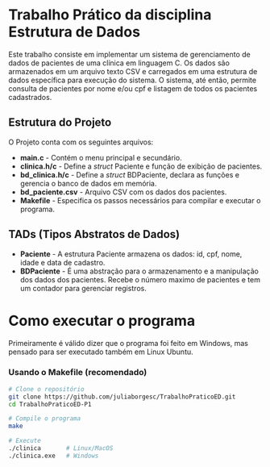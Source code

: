 # Trabalho Prático da disciplina Estrutura de Dados

Este trabalho consiste em implementar um sistema de gerenciamento de dados de pacientes de uma clínica em linguagem C. Os dados são armazenados em um arquivo texto CSV e carregados em uma estrutura de dados específica para execução do sistema. O sistema, até então, permite consulta de pacientes por nome e/ou cpf e listagem de todos os pacientes cadastrados.

## Estrutura do Projeto

O Projeto conta com os seguintes arquivos: 

- **main.c** -	Contém o menu principal e secundário.    
- **clinica.h/c** - 	Define a *struct* Paciente e função de exibição de pacientes.    
- **bd_clinica.h/c** - Define a *struct* BDPaciente, declara as funções e gerencia o banco de dados em memória.    
- **bd_paciente.csv** - Arquivo CSV com os dados dos pacientes.    
- **Makefile** -  Especifica os passos necessários para compilar e executar o programa.     

## TADs (Tipos Abstratos de Dados)

- **Paciente** - A estrutura Paciente armazena os dados: id, cpf, nome, idade e data de cadastro.     
- **BDPaciente** - É uma abstração para o armazenamento e a manipulação dos dados dos pacientes. Recebe o número maximo de pacientes e tem um contador para gerenciar registros.    


# Como executar o programa

Primeiramente é válido dizer que o programa foi feito em Windows, mas pensado para ser executado também em Linux Ubuntu.

###  Usando o Makefile (recomendado)
```bash
# Clone o repositório 
git clone https://github.com/juliaborgesc/TrabalhoPraticoED.git
cd TrabalhoPraticoED-P1

# Compile o programa
make

# Execute
./clinica       # Linux/MacOS
./clinica.exe   # Windows